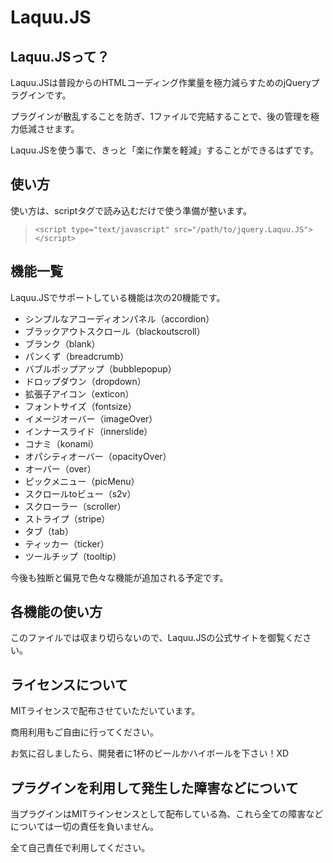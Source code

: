 # Laquu.JS

## Laquu.JSって？

Laquu.JSは普段からのHTMLコーディング作業量を極力減らすためのjQueryプラグインです。

プラグインが散乱することを防ぎ、1ファイルで完結することで、後の管理を極力低減させます。

Laquu.JSを使う事で、きっと「楽に作業を軽減」することができるはずです。

## 使い方

使い方は、scriptタグで読み込むだけで使う準備が整います。

>     <script type="text/javascript" src="/path/to/jquery.Laquu.JS"></script>

## 機能一覧

Laquu.JSでサポートしている機能は次の20機能です。

+ シンプルなアコーディオンパネル（accordion）
+ ブラックアウトスクロール（blackoutscroll）
+ ブランク（blank）
+ パンくず（breadcrumb）
+ バブルポップアップ（bubblepopup）
+ ドロップダウン（dropdown）
+ 拡張子アイコン（exticon）
+ フォントサイズ（fontsize）
+ イメージオーバー（imageOver）
+ インナースライド（innerslide）
+ コナミ（konami）
+ オパシティオーバー（opacityOver）
+ オーバー（over）
+ ピックメニュー（picMenu）
+ スクロールtoビュー（s2v）
+ スクローラー（scroller）
+ ストライプ（stripe）
+ タブ（tab）
+ ティッカー（ticker）
+ ツールチップ（tooltip）

今後も独断と偏見で色々な機能が追加される予定です。

## 各機能の使い方

このファイルでは収まり切らないので、Laquu.JSの公式サイトを御覧ください。

## ライセンスについて

MITライセンスで配布させていただいています。

商用利用もご自由に行ってください。

お気に召しましたら、開発者に1杯のビールかハイボールを下さい！XD

## プラグインを利用して発生した障害などについて

当プラグインはMITラインセンスとして配布している為、これら全ての障害などについては一切の責任を負いません。

全て自己責任で利用してください。